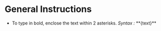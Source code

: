 # General Instructions <br />
- To type in bold, enclose the text within 2 asterisks. _Syntax :_ \*\*{text}\*\*

